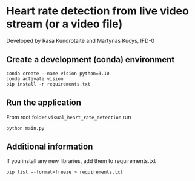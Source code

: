 # Heart rate detection from live video stream (or a video file)
Developed by Rasa Kundrotaite and Martynas Kucys, IFD-0

## Create a development (conda) environment
```
conda create --name vision python=3.10
conda activate vision
pip install -r requirements.txt
```
## Run the application 
From root folder ```visual_heart_rate_detection``` run
```
python main.py
```

## Additional information
If you install any new libraries, add them to requirements.txt
```
pip list --format=freeze > requirements.txt
```
